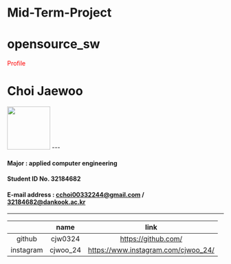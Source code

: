 # Mid-Term-Project
# opensource_sw

<span style="color:red">Profile</span>

# Choi Jaewoo

<img src="https://user-images.githubusercontent.com/51539046/164485513-a179ba84-5f34-4907-bdc3-dd8903e3464c.JPG" width="100">
---

#### Major : applied computer engineering  
#### Student ID No. 32184682  
#### E-mail address : cchoi00332244@gmail.com  / 32184682@dankook.ac.kr
---

||name|link|
| :----: | :---: | :---: |
|github   | cjw0324   | <https://github.com/>
|instagram | cjwoo_24 | <https://www.instagram.com/cjwoo_24/> 
